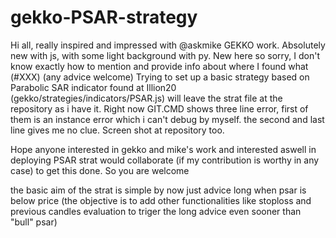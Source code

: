 # gekko-PSAR-strategy
Hi all, really inspired and impressed with @askmike GEKKO work.
Absolutely new with js, with some light background with py. New here so sorry, I don't know exactly how to mention and provide info about where I found what (#XXX) (any advice welcome)
Trying to set up a basic strategy based on Parabolic SAR indicator found at Illion20 (gekko/strategies/indicators/PSAR.js)
will leave the strat file at the repository as i have it.
Right now GIT.CMD shows three line error, first of them is an instance error which i can't debug by myself. the second and last line gives me no clue. Screen shot at repository too.

Hope anyone interested in gekko and mike's work and interested aswell in deploying PSAR strat would collaborate (if my contribution is worthy in any case) to get this done. So you are welcome

the basic aim of the strat is simple by now just advice long when psar is below price (the objective is to add other functionalities like stoploss and previous candles evaluation to triger the long advice even sooner than  "bull" psar)
